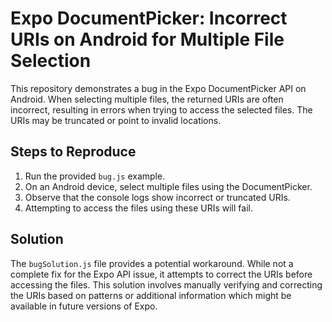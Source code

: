 # Expo DocumentPicker: Incorrect URIs on Android for Multiple File Selection

This repository demonstrates a bug in the Expo DocumentPicker API on Android. When selecting multiple files, the returned URIs are often incorrect, resulting in errors when trying to access the selected files.  The URIs may be truncated or point to invalid locations.

## Steps to Reproduce

1. Run the provided `bug.js` example.
2. On an Android device, select multiple files using the DocumentPicker.
3. Observe that the console logs show incorrect or truncated URIs.
4. Attempting to access the files using these URIs will fail.

## Solution

The `bugSolution.js` file provides a potential workaround.  While not a complete fix for the Expo API issue, it attempts to correct the URIs before accessing the files.  This solution involves manually verifying and correcting the URIs based on patterns or additional information which might be available in future versions of Expo.